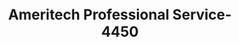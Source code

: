 ---
f_zip-code: 80751
f_state-code: CO
title: Ameritech Professional Service-4450
f_phone: 970-522-0270
f_city-only: Sterling
f_address: 731 W Main Street Sterling
f_location-unique-id: '4450'
slug: ameritech-professional-service-4450
updated-on: '2024-05-30T13:46:58.046Z'
created-on: '2024-05-30T13:36:59.803Z'
published-on: '2024-05-30T13:54:32.469Z'
f_city-state: cms/city/sterling-co.md
f_company: cms/company/ameritech-professional-service.md
f_state: cms/state/colorado.md
layout: '[payday-loan].html'
tags: payday-loan
---